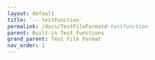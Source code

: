 ```yaml
---
layout: default
title: `-- testFunction`
permalink: /docs/TestFileFormat#-testfunction
parent: Built-in Test Functions
grand_parent: Test File Format
nav_order: 1
---
```

